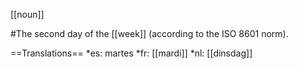 [[noun]]

#The second day of the [[week]] (according to the ISO 8601 norm).

==Translations==
*es: martes
*fr: [[mardi]]
*nl: [[dinsdag]]